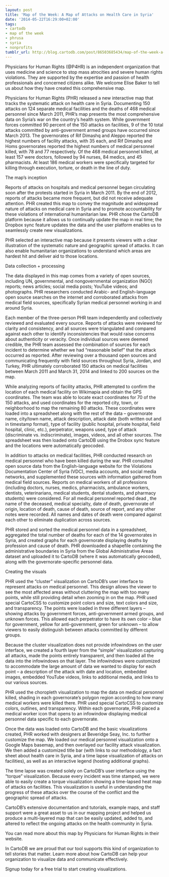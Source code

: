 ```yaml
---
layout: post
title: 'Map of the Week: A Map of Attacks on Health Care in Syria'
date: '2014-05-22T16:29:00+02:00'
tags:
- cartodb
- map of the week
- phrusa
- syria
- nonprofits
tumblr_url: http://blog.cartodb.com/post/86503685434/map-of-the-week-a-map-of-attacks-on-health-care-in
---
```

Physicians for Human Rights (@P4HR) is an independent organization that uses medicine and science to stop mass atrocities and severe human rights violations. They are supported by the expertise and passion of health professionals and concerned citizens alike. We welcome Elise Baker to tell us about how they have created this comprehensive map.



Physicians for Human Rights (PHR) released a new interactive map that tracks the systematic attack on health care in Syria. Documenting 150 attacks on 124 separate medical facilities and the deaths of 468 medical personnel since March 2011, PHR’s map presents the most comprehensive data on Syria’s war on the country’s health system. While government forces committed 90 percent of the 150 attacks on facilities, 9 of the 10 total attacks committed by anti-government armed groups have occurred since March 2013. The governorates of Rif Dimashq and Aleppo reported the highest numbers of facility attacks, with 35 each, and Rif Dimashq and Homs governorates reported the highest numbers of medical personnel killed, with 78 and 77 respectively.  Of the 468 medical personnel killed, at least 157 were doctors, followed by 94 nurses, 84 medics, and 45 pharmacists. At least 186 medical workers were specifically targeted for killing through execution, torture, or death in the line of duty.

The map’s inception

Reports of attacks on hospitals and medical personnel began circulating soon after the protests started in Syria in March 2011. By the end of 2012, reports of attacks became more frequent, but did not receive adequate attention. PHR created this map to convey the magnitude and widespread nature of attacks on medical care in Syria and to promote accountability for these violations of international humanitarian law. PHR chose the CartoDB platform because it allows us to continually update the map in real time; the Dropbox sync feature updates the data and the user platform enables us to seamlessly create new visualizations.

PHR selected an interactive map because it presents viewers with a clear illustration of the systematic nature and geographic spread of attacks. It can also enable humanitarian organizations to understand which areas are hardest hit and deliver aid to those locations.

Data collection + processing

The data displayed in this map comes from a variety of open sources, including UN, governmental, and nongovernmental organization (NGO) reports; news articles; social media posts; YouTube videos; and photographs. PHR researchers conducted Arabic- and English-language open source searches on the internet and corroborated attacks from medical field sources, specifically Syrian medical personnel working in and around Syria.

Each member of the three-person PHR team independently and collectively reviewed and evaluated every source. Reports of attacks were reviewed for clarity and consistency, and all sources were triangulated and compared against each other to identify inconsistencies that would raise concerns about authenticity or veracity. Once individual sources were deemed credible, the PHR team assessed the combination of sources for each incident to determine whether we had “reasonable belief” that the attack occurred as reported. After reviewing over a thousand open sources and communicating frequently with field sources throughout Syria, Jordan, and Turkey, PHR ultimately corroborated 150 attacks on medical facilities between March 2011 and March 31, 2014 and linked to 200 sources on the map.

While analyzing reports of facility attacks, PHR attempted to confirm the location of each medical facility on Wikimapia and obtain the GPS coordinates. The team was able to locate exact coordinates for 70 of the 150 attacks, and used coordinates for the reported city, town, or neighborhood to map the remaining 80 attacks. These coordinates were loaded into a spreadsheet along with the rest of the data – governorate name, city/town name, attack description, attack date (both written out and in timestamp format), type of facility (public hospital, private hospital, field hospital, clinic, etc.), perpetrator, weapons used, type of attack (discriminate vs. indiscriminate), images, videos, and all other sources. The spreadsheet was then loaded onto CartoDB using the Drobox sync feature and the locations were automatically geocoded.



In addition to attacks on medical facilities, PHR conducted research on medical personnel who have been killed during the war. PHR consulted open source data from the English-language website for the Violations Documentation Center of Syria (VDC), media accounts, and social media networks, and supplemented these sources with information gathered from medical field sources. Reports on medical workers of all professions (including doctors, nurses, medics, pharmacists, ambulance workers, dentists, veterinarians, medical students, dental students, and pharmacy students) were considered. For all medical personnel reported dead , the name of the deceased, medical specialty, date of death, governorate of origin, location of death, cause of death, source of report, and any other notes were recorded. All names and dates of death were compared against each other to eliminate duplication across sources.

PHR stored and sorted the medical personnel data in a spreadsheet, aggregated the total number of deaths for each of the 14 governorates in Syria, and created graphs for each governorate displaying deaths by profession and cause of death. PHR downloaded a shapefile containing the administrative boundaries in Syria from the Global Administrative Areas dataset and uploaded it to CartoDB (where it was automatically geocoded), along with the governorate-specific personnel data.

Creating the visuals

PHR used the “cluster” visualization on CartoDB’s user interface to represent attacks on medical personnel. This design allows the viewer to see the most affected areas without cluttering the map with too many points, while still providing detail when zooming in on the map. PHR used special CartoCSS to customize point colors and size, text colors and size, and transparency. The points were loaded in three different layers – showing attacks by government forces, anti-government armed groups, and unknown forces. This allowed each perpetrator to have its own color – blue for government, yellow for anti-government, green for unknown – to allow viewers to easily distinguish between attacks committed by different groups.



Because the cluster visualization does not provide infowindows on the user interface, we created a fourth layer from the “simple” visualization capturing all attacks, made the points entirely transparent, and then loaded all the data into the infowindows on that layer. The infowindows were customized to accommodate the large amount of data we wanted to display for each point – a description of the attack with date and location, embedded images, embedded YouTube videos, links to additional media, and links to our various sources.



PHR used the choropleth visualization to map the data on medical personnel killed, shading in each governorate’s polygon region according to how many medical workers were killed there. PHR used special CartoCSS to customize colors, outlines, and transparency. Within each governorate, PHR placed a medical worker icon that opens to an infowindow displaying medical personnel data specific to each governorate.



Once the data was loaded onto CartoDB and the basic visualizations created, PHR worked with designers at Beveridge Seay, Inc. to further customize the map. We loaded our medical personnel visualization onto a Google Maps basemap, and then overlayed our facility attack visualization. We then added a customized title bar (with links to our methodology, a fact sheet about health care in Syria, and a time lapse visualization of attacks on facilities), as well as an interactive legend (hosting additional graphs).

The time lapse was created solely on CartoDB’s user interface using the “torque” visualization. Because every incident was time stamped, we were able to easily create a torque visualization showing a time-lapsed heat map of attacks on facilities. This visualization is useful in understanding the progress of these attacks over the course of the conflict and the geographic spread of attacks.

CartoDB’s extensive documentation and tutorials, example maps, and staff support were a great asset to us in our mapping project and helped us produce a multi-layered map that can be easily updated, added to, and altered to reflect the ongoing attacks on the health community in Syria.

You can read more about this map by Physicians for Human Rights in their website.

In CartoDB we are proud that our tool supports this kind of organization to tell stories that matter. Learn more about how CartoDB can help your organization to visualize data and communicate effectively.

Signup today for a free trial to start creating visualizations.
